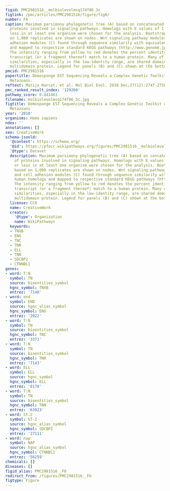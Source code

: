 ```yaml
---
figid: PMC2981516__molbiolevolmsq174f06_3c
figlink: /pmc/articles/PMC2981516/figure/fig6/
number: F6
caption: Maximum parsimony phylogenetic tree (A) based on concatenated sequences of
  proteins involved in signaling pathways. Homologs with E values of 1 × 10−20 or
  less in at least one organism were chosen for the analysis. Bootstrap values based
  on 1,000 replicates are shown on nodes. Wnt signaling pathway modules (B) and cell
  adhesion modules (C) found through sequence similarity with equivalent human homologs
  and mapped to respective standard KEGG pathways (http://www.genome.jp/kegg/pathway.html).
  The intensity ranging from yellow to red denotes the percent identity of the sponge
  transcript (or a fragment thereof) match to a human protein. Many of the identified
  similarities, especially in the low-identity range, are shared domains of a human
  multidomain protein. Legend for panels (B) and (C) shown at the bottom.
pmcid: PMC2981516
papertitle: Demosponge EST Sequencing Reveals a Complex Genetic Toolkit of the Simplest
  Metazoans.
reftext: Matija Harcet, et al. Mol Biol Evol. 2010 Dec;27(12):2747-2756.
pmc_ranked_result_index: '129260'
pathway_score: 0.841461
filename: molbiolevolmsq174f06_3c.jpg
figtitle: Demosponge EST Sequencing Reveals a Complex Genetic Toolkit of the Simplest
  Metazoans
year: '2010'
organisms: Homo sapiens
ndex: ''
annotations: []
seo: CreativeWork
schema-jsonld:
  '@context': https://schema.org/
  '@id': https://pfocr.wikipathways.org/figures/PMC2981516__molbiolevolmsq174f06_3c.html
  '@type': Dataset
  description: Maximum parsimony phylogenetic tree (A) based on concatenated sequences
    of proteins involved in signaling pathways. Homologs with E values of 1 × 10−20
    or less in at least one organism were chosen for the analysis. Bootstrap values
    based on 1,000 replicates are shown on nodes. Wnt signaling pathway modules (B)
    and cell adhesion modules (C) found through sequence similarity with equivalent
    human homologs and mapped to respective standard KEGG pathways (http://www.genome.jp/kegg/pathway.html).
    The intensity ranging from yellow to red denotes the percent identity of the sponge
    transcript (or a fragment thereof) match to a human protein. Many of the identified
    similarities, especially in the low-identity range, are shared domains of a human
    multidomain protein. Legend for panels (B) and (C) shown at the bottom.
  license: CC0
  name: CreativeWork
  creator:
    '@type': Organization
    name: WikiPathways
  keywords:
  - TNXB
  - ENG
  - TNC
  - TNR
  - ELL
  - TNN
  - SDCBP2
  - CTNNBL1
genes:
- word: T:N
  symbol: TN
  source: bioentities_symbol
  hgnc_symbol: TNXB
  entrez: '7148'
- word: end
  symbol: END
  source: hgnc_alias_symbol
  hgnc_symbol: ENG
  entrez: '2022'
- word: T:N
  symbol: TN
  source: bioentities_symbol
  hgnc_symbol: TNC
  entrez: '3371'
- word: T:N
  symbol: TN
  source: bioentities_symbol
  hgnc_symbol: TNR
  entrez: '7143'
- word: ELL
  symbol: ELL
  source: hgnc_symbol
  hgnc_symbol: ELL
  entrez: '8178'
- word: T:N
  symbol: TN
  source: bioentities_symbol
  hgnc_symbol: TNN
  entrez: '63923'
- word: St.2
  symbol: ST-2
  source: hgnc_alias_symbol
  hgnc_symbol: SDCBP2
  entrez: '27111'
- word: nap
  symbol: NAP
  source: hgnc_alias_symbol
  hgnc_symbol: CTNNBL1
  entrez: '56259'
chemicals: []
diseases: []
figid_alias: PMC2981516__F6
redirect_from: /figures/PMC2981516__F6
figtype: Figure
---
```

